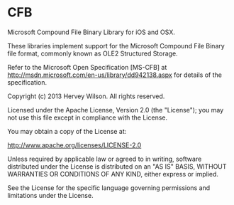 CFB
===

Microsoft Compound File Binary Library for iOS and OSX.

These libraries implement support for the Microsoft Compound File Binary file format, commonly known as OLE2 Structured Storage.

Refer to the Microsoft Open Specification [MS-CFB] at http://msdn.microsoft.com/en-us/library/dd942138.aspx for details of the
specification.

Copyright (c) 2013 Hervey Wilson. All rights reserved.

Licensed under the Apache License, Version 2.0 (the "License"); you may not use this file except in compliance with the License.

You may obtain a copy of the License at:

http://www.apache.org/licenses/LICENSE-2.0

Unless required by applicable law or agreed to in writing, software distributed under the License is distributed on an "AS IS" BASIS,
WITHOUT WARRANTIES OR CONDITIONS OF ANY KIND, either express or implied.

See the License for the specific language governing permissions and limitations under the License.
